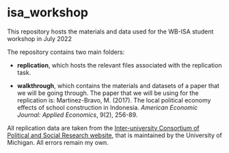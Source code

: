 # isa_workshop
This repository hosts the materials and data used for the WB-ISA student workshop in July 2022

The repository contains two main folders:

* **replication**, which hosts the relevant files associated with the replication task.

* **walkthrough**, which contains the materials and datasets of a paper that we will be going through. The paper that we will be using 
for the replication is: Martinez-Bravo, M. (2017). The local political economy effects of school construction in Indonesia. *American Economic Journal: Applied Economics*, 9(2), 256-89.

All replication data are taken from the [Inter-university Consortium of Political and Social Research website](https://www.icpsr.umich.edu/web/pages/), that is maintained by 
the University of Michigan. All errors remain my own.
